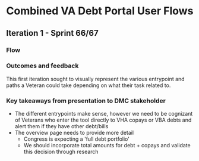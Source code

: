 # Combined VA Debt Portal User Flows

## Iteration 1 - Sprint 66/67

### Flow

### Outcomes and feedback

This first iteration sought to visually represent the various entrypoint and paths a Veteran could take depending on what their task related to. 

### Key takeaways from presentation to DMC stakeholder 

- The different entrypoints make sense, however we need to be cognizant of Veterans who enter the tool directly to VHA copays or VBA debts and alert them if they have other debt/bills 
- The overview page needs to provide more detail
   - Congress is expecting a 'full debt portfolio' 
   - We should incorporate total amounts for debt + copays and validate this decision through research 
